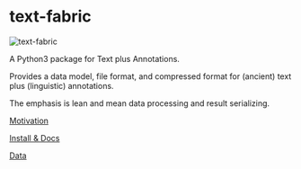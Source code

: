 # text-fabric

![text-fabric](https://raw.github.com/etcbc/text-fabric/master/docs/tf.png)

A Python3 package for Text plus Annotations.

Provides a data model, file format, and compressed format for (ancient) text plus
(linguistic) annotations.

The emphasis is lean and mean data processing and result serializing.

[Motivation](http://www.slideshare.net/dirkroorda/text-fabric)

[Install & Docs](https://github.com/etcbc/text-fabric/wiki/Home)

[Data](https://github.com/etcbc/text-fabric-data)
